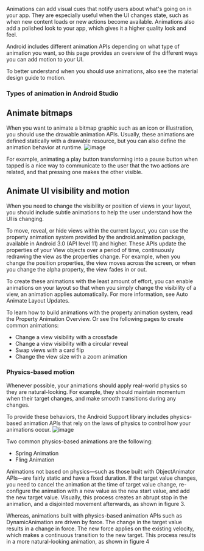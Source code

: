 

Animations can add visual cues that notify users about what's going on in your app. They are especially useful when the UI changes state, such as when new content loads or new actions become available. Animations also add a polished look to your app, which gives it a higher quality look and feel.

Android includes different animation APIs depending on what type of animation you want, so this page provides an overview of the different ways you can add motion to your UI.

To better understand when you should use animations, also see the material design guide to motion.


### **Types of animation in Android Studio**

## **Animate bitmaps**

When you want to animate a bitmap graphic such as an icon or illustration, you should use the drawable animation APIs. Usually, these animations are defined statically with a drawable resource, but you can also define the animation behavior at runtime.
![image](https://developer.android.com/training/animation/videos/drawable-animation.gif)


For example, animating a play button transforming into a pause button when tapped is a nice way to communicate to the user that the two actions are related, and that pressing one makes the other visible.


## **Animate UI visibility and motion**

When you need to change the visibility or position of views in your layout, you should include subtle animations to help the user understand how the UI is changing.


To move, reveal, or hide views within the current layout, you can use the property animation system provided by the android.animation package, available in Android 3.0 (API level 11) and higher. These APIs update the properties of your View objects over a period of time, continuously redrawing the view as the properties change. For example, when you change the position properties, the view moves across the screen, or when you change the alpha property, the view fades in or out.

To create these animations with the least amount of effort, you can enable animations on your layout so that when you simply change the visibility of a view, an animation applies automatically. For more information, see Auto Animate Layout Updates.

To learn how to build animations with the property animation system, read the Property Animation Overview. Or see the following pages to create common animations:



* Change a view visibility with a crossfade
* Change a view visibility with a circular reveal
* Swap views with a card flip
* Change the view size with a zoom animation


### **Physics-based motion**

Whenever possible, your animations should apply real-world physics so they are natural-looking. For example, they should maintain momentum when their target changes, and make smooth transitions during any changes.

To provide these behaviors, the Android Support library includes physics-based animation APIs that rely on the laws of physics to control how your animations occur.
![image](https://developer.android.com/images/guide/topics/graphics/targetchange_pba.gif)


Two common physics-based animations are the following:



* Spring Animation
* Fling Animation

Animations not based on physics—such as those built with ObjectAnimator APIs—are fairly static and have a fixed duration. If the target value changes, you need to cancel the animation at the time of target value change, re-configure the animation with a new value as the new start value, and add the new target value. Visually, this process creates an abrupt stop in the animation, and a disjointed movement afterwards, as shown in figure 3.

Whereas, animations built with physics-based animation APIs such as DynamicAnimation are driven by force. The change in the target value results in a change in force. The new force applies on the existing velocity, which makes a continuous transition to the new target. This process results in a more natural-looking animation, as shown in figure 4
